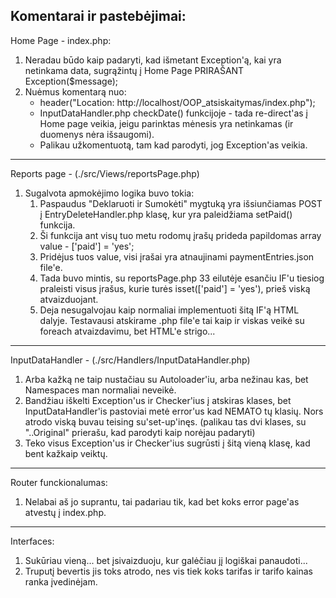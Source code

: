 Komentarai ir pastebėjimai:
-----

Home Page - index.php:
1. Neradau būdo kaip padaryti, kad išmetant Exception'ą, kai yra netinkama data, sugrąžintų į Home Page PRIRAŠANT Exception($message);
2. Nuėmus komentarą nuo:
   * header("Location: http://localhost/OOP_atsiskaitymas/index.php");
   * InputDataHandler.php checkDate() funkcijoje - tada re-direct'as į Home page veikia, jeigu parinktas mėnesis yra netinkamas (ir duomenys nėra išsaugomi).
   * Palikau užkomentuotą, tam kad parodyti, jog Exception'as veikia.

-----

Reports page - (./src/Views/reportsPage.php)
1. Sugalvota apmokėjimo logika buvo tokia:
   1. Paspaudus "Deklaruoti ir Sumokėti" mygtuką yra išsiunčiamas POST į EntryDeleteHandler.php klasę, kur yra paleidžiama setPaid() funkcija.
   2. Ši funkcija ant visų tuo metu rodomų įrašų prideda papildomas array value - ['paid'] = 'yes';
   3. Pridėjus tuos value, visi įrašai yra atnaujinami paymentEntries.json file'e.
   4. Tada buvo mintis, su reportsPage.php 33 eilutėje esančiu IF'u tiesiog praleisti visus įrašus, kurie turės isset(['paid'] = 'yes'), prieš viską atvaizduojant.
   5. Deja nesugalvojau kaip normaliai implementuoti šitą IF'ą HTML dalyje. Testavausi atskirame .php file'e tai kaip ir viskas veikė su foreach atvaizdavimu, bet HTML'e strigo...

-----

InputDataHandler - (./src/Handlers/InputDataHandler.php)
1. Arba kažką ne taip nustačiau su Autoloader'iu, arba nežinau kas, bet Namespaces man normaliai neveikė.
2. Bandžiau iškelti Exception'us ir Checker'ius į atskiras klases, bet InputDataHandler'is pastoviai metė error'us kad NEMATO tų klasių. Nors atrodo viską buvau teising su'set-up'inęs. (palikau tas dvi klases, su "..Original" prierašu, kad parodyti kaip norėjau padaryti)
3. Teko visus Exception'us ir Checker'ius sugrūsti į šitą vieną klasę, kad bent kažkaip veiktų.

-----
Router funckionalumas:
1. Nelabai aš jo suprantu, tai padariau tik, kad bet koks error page'as atvestų į index.php.

-----
Interfaces:
1. Sukūriau vieną... bet įsivaizduoju, kur galėčiau jį logiškai panaudoti...
2. Truputį bevertis jis toks atrodo, nes vis tiek koks tarifas ir tarifo kainas ranka įvedinėjam.